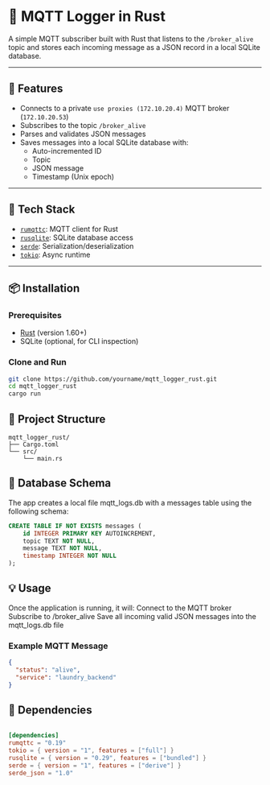 # 📘 MQTT Logger in Rust

A simple MQTT subscriber built with Rust that listens to the `/broker_alive` topic and stores each incoming message as a JSON record in a local SQLite database.

---

## 🚀 Features

- Connects to a private ``use proxies (172.10.20.4)`` MQTT broker (`172.10.20.53`)
- Subscribes to the topic `/broker_alive`
- Parses and validates JSON messages
- Saves messages into a local SQLite database with:
  - Auto-incremented ID
  - Topic
  - JSON message
  - Timestamp (Unix epoch)

---

## 🧱 Tech Stack

- [`rumqttc`](https://docs.rs/rumqttc): MQTT client for Rust
- [`rusqlite`](https://docs.rs/rusqlite): SQLite database access
- [`serde`](https://serde.rs/): Serialization/deserialization
- [`tokio`](https://tokio.rs/): Async runtime

---

## 📦 Installation

### Prerequisites

- [Rust](https://www.rust-lang.org/tools/install) (version 1.60+)
- SQLite (optional, for CLI inspection)

### Clone and Run

```bash
git clone https://github.com/yourname/mqtt_logger_rust.git
cd mqtt_logger_rust
cargo run
```

## 📁 Project Structure
```
mqtt_logger_rust/
├── Cargo.toml
└── src/
    └── main.rs
```

## 📝 Database Schema
The app creates a local file mqtt_logs.db with a messages table using the following schema:
``` SQL
CREATE TABLE IF NOT EXISTS messages (
    id INTEGER PRIMARY KEY AUTOINCREMENT,
    topic TEXT NOT NULL,
    message TEXT NOT NULL,
    timestamp INTEGER NOT NULL
);
```

## 💡 Usage
Once the application is running, it will:
Connect to the MQTT broker
Subscribe to /broker_alive
Save all incoming valid JSON messages into the mqtt_logs.db file

### Example MQTT Message

``` JSON
{
  "status": "alive",
  "service": "laundry_backend"
}
```

## 📂 Dependencies

``` toml

[dependencies]
rumqttc = "0.19"
tokio = { version = "1", features = ["full"] }
rusqlite = { version = "0.29", features = ["bundled"] }
serde = { version = "1", features = ["derive"] }
serde_json = "1.0"
```